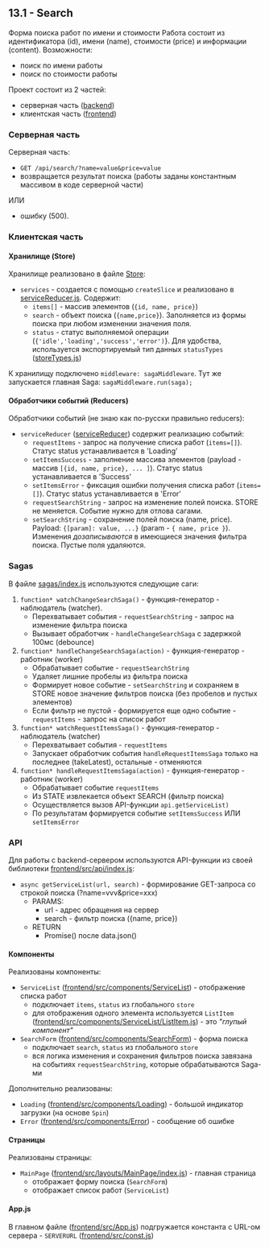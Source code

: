 ## 13.1 - Search

Форма поиска работ по имени и стоимости
Работа состоит из идентификатора (id), имени (name), стоимости (price) и информации (content).
Возможности:
* поиск по имени работы
* поиск по стоимости работы

Проект состоит из 2 частей:
* серверная часть ([backend](backend))
* клиентская часть ([frontend](frontend))


### Серверная часть
Серверная часть:
* `GET /api/search/?name=value&price=value`
* возвращается результат поиска (работы заданы константным массивом в коде серверной части)

ИЛИ

* ошибку (500).


### Клиентская часть

#### Хранилище (Store)
Хранилище реализовано в файле [Store](frontend/src/store/index.js):
* `services` - создается с помощью `createSlice` и реализовано в [serviceReducer.js](frontend/src/store/serviceReducer.js). Содержит:
  * `items[]` - массив элементов (`{id, name, price}`)
  * `search` - объект поиска (`{name,price}`). Заполняется из формы поиска при любом изменении значения поля.
  * `status` - статус выполняемой операции (`{'idle','loading','success','error')`}. Для удобства, используется экспортируемый тип данных `statusTypes` ([storeTypes.js](frontend/src/store/storeTypes.js))

К хранилищу подключено `middleware: sagaMiddleware`.
Тут же запускается главная Saga:
`sagaMiddleware.run(saga);`

#### Обработчики событий (Reducers)
Обработчики событий (не знаю как по-русски правильно reducers):
* `serviceReducer` ([serviceReducer](frontend/src/store/serviceReducer.js)) содержит реализацию событий:
  * `requestItems` - запрос на получение списка работ (`items=[]`). Статус status устанавливается в 'Loading'
  * `setItemsSuccess` - заполнение массива элементов (payload - массив `[{id, name, price}, ... ]`). Статус status устанавливается в 'Success'
  * `setItemsError` - фиксация ошибки получения списка работ (`items=[]`). Статус status устанавливается в 'Error'
  * `requestSearchString` - запрос на изменение полей поиска. STORE не меняется. Событие нужно для отлова сагами.
  * `setSearchString` - сохранение полей поиска (name, price). Payload: `{[param]: value, ...}` (param - `{ name, price }`). Изменения _дозаписываются_ в имеющиеся значения фильтра поиска.
Пустые поля удаляются.

### Sagas
В файле [sagas/index.js](frontend/src/sagas/index.js) используются следующие саги:
1. `function* watchChangeSearchSaga()` - функция-генератор - наблюдатель (watcher). 
   * Перехватывает события - `requestSearchString` - запрос на изменение фильтра поиска
   * Вызывает обработчик - `handleChangeSearchSaga` с задержкой 100мс (debounce)
2. `function* handleChangeSearchSaga(action)` - функция-генератор - работник (worker)
   * Обрабатывает событие - `requestSearchString`
   * Удаляет лишние пробелы из фильтра поиска
   * Формирует новое событие - `setSearchString` и сохраняем в STORE новое значение фильтров поиска (без пробелов и пустых элементов)    
   * Если фильтр не пустой - формируется еще одно событие - `requestItems` - запрос на список работ    
3. `function* watchRequestItemsSaga()` - функция-генератор - наблюдатель (watcher)
   * Перехватывает события - `requestItems`
   * Запускает обработчик события `handleRequestItemsSaga` только на последнее (takeLatest), остальные - отменяются
4. `function* handleRequestItemsSaga(action)` - функция-генератор - работник (worker)
   * Обрабатывает событие `requestItems`
   * Из STATE извлекается объект SEARCH (фильтр поиска)
   * Осуществляется вызов API-функции `api.getServiceList)`
   * По результатам формируется событие `setItemsSuccess` ИЛИ `setItemsError`

### API
Для работы с backend-сервером используются API-функции из своей библиотеки [frontend/src/api/index.js](frontend/src/api/index.js):
* `async getServiceList(url, search)` - формирование GET-запроса со строкой поиска (?name=vvv&price=xxx)
  * PARAMS:
    * url - адрес обращения на сервер
    * search - фильтр поиска ({name, price})
  * RETURN
    * Promise() после data.json()

 
#### Компоненты
Реализованы компоненты:
* `ServiceList` ([frontend/src/components/ServiceList](frontend/src/components/ServiceList/index.js)) - отображение списка работ
  * подключает  `items`, `status` из глобального `store`
  * для отображения одного элемента используется `ListItem` ([frontend/src/components/ServiceList/ListItem.js](frontend/src/components/ServiceList/ListItem.js)) - это _"глупый компонент"_
* `SearchForm` ([frontend/src/components/SearchForm](frontend/src/components/SearchForm/index.js)) - форма поиска
  * подключает  `search`, `status` из глобального `store`
  * вся логика изменения и сохранения фильтров поиска завязана на событиях `requestSearchString`, которые обрабатываются Saga-ми
  
Дополнительно реализованы:
* `Loading` ([frontend/src/components/Loading](frontend/src/components/Loading/index.js)) - большой индикатор загрузки (на основе `Spin`)
* `Error` ([frontend/src/components/Error](frontend/src/components/Error/index.js)) - сообщение об ошибке

#### Страницы
Реализованы страницы:
* `MainPage` ([frontend/src/layouts/MainPage/index.js](frontend/src/layouts/MainPage/index.js)) - главная страница
  * отображает форму поиска (`SearchForm`)
  * отображает список работ (`ServiceList`)
 
 
 #### App.js
 В главном файле ([frontend/src/App.js](frontend/src/App.js)) подгружается константа с URL-ом сервера - `SERVERURL` ([frontend/src/const.js](frontend/src/const.js))
